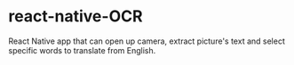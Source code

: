 # react-native-OCR
React Native app that can open up camera, extract picture's text and select specific words to translate from English.
